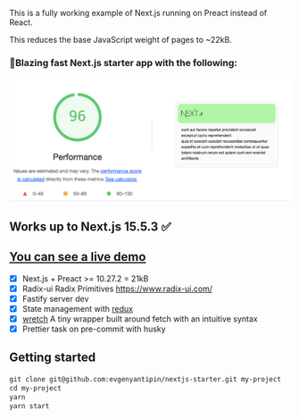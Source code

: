 This is a fully working example of Next.js running on Preact instead of React.

This reduces the base JavaScript weight of pages to ~22kB.

### 🚀Blazing fast Next.js starter app with the following:

![Screenshot](pagespeed-insights1.png)
## Works up to Next.js 15.5.3 ✅
## [You can see a live demo](https://nextjs-starter-gamma.vercel.app/)
- [x] Next.js + Preact >= 10.27.2 = 21kB
- [x] Radix-ui Radix Primitives https://www.radix-ui.com/
- [x] Fastify server dev
- [x] State management with [redux](https://github.com/reactjs/redux)
- [x] [wretch](https://github.com/elbywan/wretch) A tiny wrapper built around fetch with an intuitive syntax
- [x] Prettier task on pre-commit with husky
## Getting started
```
git clone git@github.com:evgenyantipin/nextjs-starter.git my-project
cd my-project
yarn
yarn start
```

